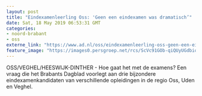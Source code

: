 ```yaml
---
layout: post
title: "Eindexamenleerling Oss: 'Geen een eindexamen was dramatisch’"
date: Sat, 18 May 2019 06:53:31 GMT
categories: 
- noord-brabant 
- oss 
externe_link: "https://www.ad.nl/oss/eindexamenleerling-oss-geen-een-eindexamen-was-dramatisch~a17490b3/"
feature_image: "https://images0.persgroep.net/rcs/ScVc91GOb-qiQUyUGdbiqPo_qWY/diocontent/148531767/_fitwidth/400/?appId=21791a8992982cd8da851550a453bd7f&quality=0.7"
---
```


OSS/VEGHEL/HEESWIJK-DINTHER - Hoe gaat het met de examens? Een vraag  die het Brabants Dagblad voorlegt aan drie bijzondere eindexamenkandidaten van verschillende opleidingen in de regio Oss, Uden en Veghel.
